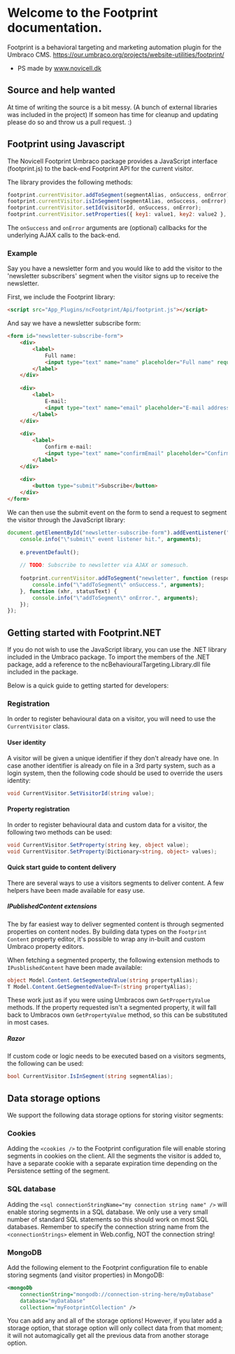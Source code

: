 # Welcome to the Footprint documentation.
Footprint is a behavioral targeting and marketing automation plugin for the Umbraco CMS.
https://our.umbraco.org/projects/website-utilities/footprint/
- PS made by www.novicell.dk

## Source and help wanted
At time of writing the source is a bit messy. (A bunch of external libraries was included in the project) If someon has time for cleanup and updating please do so and throw us a pull request. :)

## Footprint using Javascript

The Novicell Footprint Umbraco package provides a JavaScript interface (footprint.js) to the back-end Footprint API for the current visitor.

The library provides the following methods:
```javascript
footprint.currentVisitor.addToSegment(segmentAlias, onSuccess, onError);
footprint.currentVisitor.isInSegment(segmentAlias, onSuccess, onError);
footprint.currentVisitor.setId(visitorId, onSuccess, onError);
footprint.currentVisitor.setProperties({ key1: value1, key2: value2 }, onSuccess, onError);
```
The `onSuccess` and `onError` arguments are (optional) callbacks for the underlying AJAX calls to the back-end.

### Example
Say you have a newsletter form and you would like to add the visitor to the 'newsletter subscribers' segment when the visitor signs up to receive the newsletter.

First, we include the Footprint library:
```html
<script src="App_Plugins/ncFootprint/Api/footprint.js"></script>
```
And say we have a newsletter subscribe form:
```html
<form id="newsletter-subscribe-form">
    <div>
        <label>
            Full name:
            <input type="text" name="name" placeholder="Full name" required />
        </label>
    </div>
    
    <div>
        <label>
            E-mail:
            <input type="text" name="email" placeholder="E-mail address" required />
        </label>
    </div>
    
    <div>
        <label>
            Confirm e-mail:
            <input type="text" name="confirmEmail" placeholder="Confirm e-mail address" required />
        </label>
    </div>
    
    <div>
        <button type="submit">Subscribe</button>
    </div>
</form>
```
We can then use the submit event on the form to send a request to segment the visitor through the JavaScript library:
```javascript
document.getElementById("newsletter-subscribe-form").addEventListener("submit", function (e) {
    console.info("\"submit\" event listener hit.", arguments);
    
    e.preventDefault();
    
    // TODO: Subscribe to newsletter via AJAX or somesuch.
    
    footprint.currentVisitor.addToSegment("newsletter", function (response, xhr) {
        console.info("\"addToSegment\" onSuccess.", arguments);
    }, function (xhr, statusText) {
        console.info("\"addToSegment\" onError.", arguments);
    });
});
```

## Getting started with Footprint.NET
If you do not wish to use the JavaScript library, you can use the .NET library included in the Umbraco package. To import the members of the .NET package, add a reference to the ncBehaviouralTargeting.Library.dll file included in the package.

Below is a quick guide to getting started for developers:

### Registration
In order to register behavioural data on a visitor, you will need to use the `CurrentVisitor` class.

#### User identity
A visitor will be given a unique identifier if they don't already have one. In case another identifier is already on file in a 3rd party system, such as a login system, then the following code should be used to override the users identity:
```csharp
void CurrentVisitor.SetVisitorId(string value);
```
#### Property registration
In order to register behavioural data and custom data for a visitor, the following two methods can be used:
```csharp
void CurrentVisitor.SetProperty(string key, object value);
void CurrentVisitor.SetProperty(Dictionary<string, object> values);
```
#### Quick start guide to content delivery
There are several ways to use a visitors segments to deliver content. A few helpers have been made available for easy use.

##### IPublishedContent extensions
The by far easiest way to deliver segmented content is through segmented properties on content nodes. By building data types on the `Footprint Content` property editor, it's possible to wrap any in-built and custom Umbraco property editors.

When fetching a segmented property, the following extension methods to <code>IPusblishedContent</code> have been made available:

```csharp         
object Model.Content.GetSegmentedValue(string propertyAlias);
T Model.Content.GetSegmentedValue<T>(string propertyAlias);
```
These work just as if you were using Umbracos own `GetPropertyValue` methods. If the property requested isn't a segmented property, it will fall back to Umbracos own `GetPropertyValue` method, so this can be substituted in most cases.

##### Razor
If custom code or logic needs to be executed based on a visitors segments, the following can be used:
```csharp
bool CurrentVisitor.IsInSegment(string segmentAlias);
```

## Data storage options
We support the following data storage options for storing visitor segments:

### Cookies
Adding the `<cookies />` to the Footprint configuration file will enable storing segments in cookies on the client. All the segments the visitor is added to, have a separate cookie with a separate expiration time depending on the Persistence setting of the segment.

### SQL database
Adding the `<sql connectionStringName="my connection string name" />` will enable storing segments in a SQL database. We only use a very small number of standard SQL statements so this should work on most SQL databases. Remember to specify the connection string name from the `<connectionStrings>` element in Web.config, NOT the connection string!

### MongoDB
Add the following element to the Footprint configuration file to enable storing segments (and visitor properties) in MongoDB:
```xml
<mongoDb
    connectionString="mongodb://connection-string-here/myDatabase"
    database="myDatabase"
    collection="myFootprintCollection" />
```
You can add any and all of the storage options! However, if you later add a storage option, that storage option will only collect data from that moment; it will not automagically get all the previous data from another storage option.
